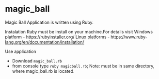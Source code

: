 # magic_ball
Magic Ball
Application is written using Ruby.

Instalation
Ruby must be install on your machine.For details visit 
Windows platform - https://rubyinstaller.org/
Linux platforms - https://www.ruby-lang.org/en/documentation/installation/

Use application
- Download ```magic_ball.rb```
- from console type ```ruby magicball.rb```;
Note: must be in same directory, where magic_ball.rb is located.

